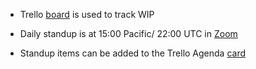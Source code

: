 

* Trello [board](https://trello.com/b/8TEQ0gH0) is used to track WIP

* Daily standup is at 15:00 Pacific/ 22:00 UTC in [Zoom](https://zoom.us/j/471016936?pwd=cXh2RWFib2F4RU1ldVZPM3BNdkcrQT09)

* Standup items can be added to the Trello Agenda [card](https://trello.com/c/xOgDRhFu/22-daily-standup-agenda) 
